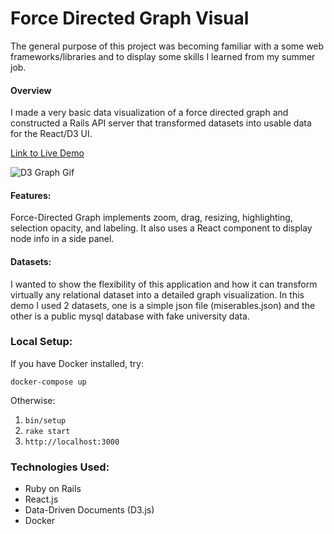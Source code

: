 # Force Directed Graph Visual

The general purpose of this project was becoming familiar with a some web frameworks/libraries and to display some skills I learned from my summer job.

#### Overview

I made a very basic data visualization of a force directed graph and constructed a Rails API server that transformed datasets into usable data for the React/D3 UI.

[Link to Live Demo](https://d3-graph-viz.herokuapp.com/)

![D3 Graph Gif](d3_visual.gif)

#### Features:

Force-Directed Graph implements zoom, drag, resizing, highlighting, selection opacity, and labeling. It also uses a React component to display node info in a side panel.

#### Datasets:

I wanted to show the flexibility of this application and how it can transform virtually any relational dataset into a detailed graph visualization. In this demo I used 2 datasets, one is a simple json file (miserables.json) and the other is a public mysql database with fake university data.

### Local Setup:

If you have Docker installed, try:

`docker-compose up`

Otherwise:

1. `bin/setup`
1. `rake start`
1. `http://localhost:3000`


### Technologies Used:

- Ruby on Rails
- React.js
- Data-Driven Documents (D3.js)
- Docker
